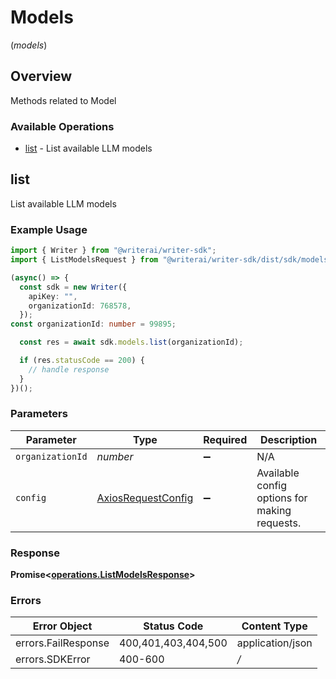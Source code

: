 # Models
(*models*)

## Overview

Methods related to Model

### Available Operations

* [list](#list) - List available LLM models

## list

List available LLM models

### Example Usage

```typescript
import { Writer } from "@writerai/writer-sdk";
import { ListModelsRequest } from "@writerai/writer-sdk/dist/sdk/models/operations";

(async() => {
  const sdk = new Writer({
    apiKey: "",
    organizationId: 768578,
  });
const organizationId: number = 99895;

  const res = await sdk.models.list(organizationId);

  if (res.statusCode == 200) {
    // handle response
  }
})();
```

### Parameters

| Parameter                                                    | Type                                                         | Required                                                     | Description                                                  |
| ------------------------------------------------------------ | ------------------------------------------------------------ | ------------------------------------------------------------ | ------------------------------------------------------------ |
| `organizationId`                                             | *number*                                                     | :heavy_minus_sign:                                           | N/A                                                          |
| `config`                                                     | [AxiosRequestConfig](https://axios-http.com/docs/req_config) | :heavy_minus_sign:                                           | Available config options for making requests.                |


### Response

**Promise<[operations.ListModelsResponse](../../sdk/models/operations/listmodelsresponse.md)>**
### Errors

| Error Object        | Status Code         | Content Type        |
| ------------------- | ------------------- | ------------------- |
| errors.FailResponse | 400,401,403,404,500 | application/json    |
| errors.SDKError     | 400-600             | */*                 |

